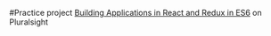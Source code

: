 #Practice project [Building Applications in React and Redux in ES6](http://www.pluralsight.com/author/cory-house) on Pluralsight

